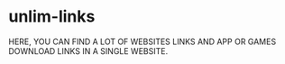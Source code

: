 # unlim-links
HERE, YOU CAN FIND A LOT OF WEBSITES LINKS AND APP OR GAMES DOWNLOAD LINKS IN A SINGLE WEBSITE.
